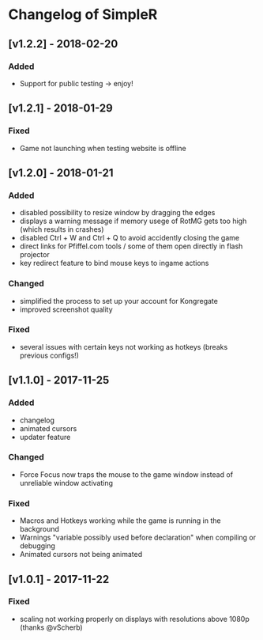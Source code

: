 # Changelog of SimpleR

## [v1.2.2] - 2018-02-20
### Added
- Support for public testing -> enjoy!


## [v1.2.1] - 2018-01-29
### Fixed
- Game not launching when testing website is offline


## [v1.2.0] - 2018-01-21
### Added
- disabled possibility to resize window by dragging the edges
- displays a warning message if memory usege of RotMG gets too high (which results in crashes)
- disabled Ctrl + W and Ctrl + Q to avoid accidently closing the game
- direct links for Pfiffel.com tools / some of them open directly in flash projector
- key redirect feature to bind mouse keys to ingame actions

### Changed
- simplified the process to set up your account for Kongregate
- improved screenshot quality

### Fixed
- several issues with certain keys not working as hotkeys (breaks previous configs!)


## [v1.1.0] - 2017-11-25
### Added
- changelog
- animated cursors
- updater feature

### Changed
- Force Focus now traps the mouse to the game window instead of unreliable window activating

### Fixed
- Macros and Hotkeys working while the game is running in the background
- Warnings "variable possibly used before declaration" when compiling or debugging
- Animated cursors not being animated


## [v1.0.1] - 2017-11-22
### Fixed
- scaling not working properly on displays with resolutions above 1080p (thanks @vScherb)
